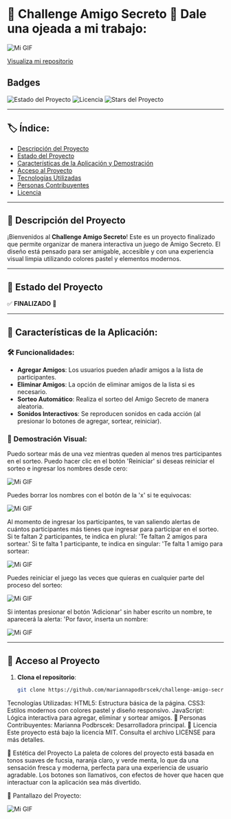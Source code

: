 # 🎉 **Challenge Amigo Secreto** 🎉 Dale una ojeada a mi trabajo:
![Mi GIF](https://media1.giphy.com/media/v1.Y2lkPTc5MGI3NjExNHV0cnpmdHR5bzdybXhhYm1jcWZqbWJ2Z2dwYnZrYmNhaHdkOTNnayZlcD12MV9pbnRlcm5hbF9naWZfYnlfaWQmY3Q9Zw/MTJILjQosXcLSoDG5J/giphy.gif)

[Visualiza mi repositorio](https://github.com/Mariannapodbrscek/challenge-amigo-secreto)
## Badges

![Estado del Proyecto](https://img.shields.io/badge/STATUS-%20COMPLETADO-brightgreen)
![Licencia](https://img.shields.io/badge/licencia-MIT-blue)
![Stars del Proyecto](https://img.shields.io/github/stars/mariannapodbrscek/challenge-amigo-secreto?style=social)

---

## 🏷 **Índice**:

- [Descripción del Proyecto](https://github.com/Mariannapodbrscek/challenge-amigo-secreto/blob/main/README.md#-descripci%C3%B3n-del-proyecto)
- [Estado del Proyecto](https://github.com/Mariannapodbrscek/challenge-amigo-secreto/blob/main/README.md#-descripci%C3%B3n-del-proyecto)
- [Características de la Aplicación y Demostración](https://github.com/Mariannapodbrscek/challenge-amigo-secreto/blob/main/README.md#-descripci%C3%B3n-del-proyecto)
- [Acceso al Proyecto](https://github.com/Mariannapodbrscek/challenge-amigo-secreto/blob/main/README.md#-descripci%C3%B3n-del-proyecto)
- [Tecnologías Utilizadas](#tecnologías-utilizadas)
- [Personas Contribuyentes](#personas-contribuyentes)
- [Licencia](#licencia)

---

## 📖 **Descripción del Proyecto**

¡Bienvenidos al **Challenge Amigo Secreto**! Este es un proyecto finalizado que permite organizar de manera interactiva un juego de Amigo Secreto. El diseño está pensado para ser amigable, accesible y con una experiencia visual limpia utilizando colores pastel y elementos modernos.

---

## 🚧 **Estado del Proyecto**

✅ **FINALIZADO** 🎉

---

## 🔧 **Características de la Aplicación**:

### 🛠 **Funcionalidades**:

- **Agregar Amigos**: Los usuarios pueden añadir amigos a la lista de participantes.
- **Eliminar Amigos**: La opción de eliminar amigos de la lista si es necesario.
- **Sorteo Automático**: Realiza el sorteo del Amigo Secreto de manera aleatoria.
- **Sonidos Interactivos**: Se reproducen sonidos en cada acción (al presionar lo botones de agregar, sortear, reiniciar).
  
### 🌈 **Demostración Visual**:

Puedo sortear más de una vez mientras queden al menos tres participantes en el sorteo. Puedo hacer clic en el botón 'Reiniciar' si deseas reiniciar el sorteo e ingresar los nombres desde cero:

![Mi GIF](https://media0.giphy.com/media/v1.Y2lkPTc5MGI3NjExYTRubHMwcXAybWVnZGZvMW1jMHliZWRhaDl3MGxneXl2MjE5d2huZSZlcD12MV9pbnRlcm5hbF9naWZfYnlfaWQmY3Q9Zw/ld6nY6Gq6qTxGdqx4y/giphy.gif)

Puedes borrar los nombres con el botón de la 'x' si te equivocas:

![Mi GIF](https://media3.giphy.com/media/v1.Y2lkPTc5MGI3NjExOXNrd2R2Z2Rob2Nnd3kyOGVpbmJoaWhjOHF3aDJ0cGV2Mm9jMWN1cyZlcD12MV9pbnRlcm5hbF9naWZfYnlfaWQmY3Q9Zw/CNvzj7fNTHqkVnLRmv/giphy.gif)

Al momento de ingresar los participantes, te van saliendo alertas de cuántos participantes más tienes que ingresar para participar en el sorteo. Si te faltan 2 participantes, te indica en plural: 'Te faltan 2 amigos para sortear.' Si te falta 1 participante, te indica en singular: 'Te falta 1 amigo para sortear:

![Mi GIF](https://media0.giphy.com/media/v1.Y2lkPTc5MGI3NjExaXhvbG0zaGwxbHprNmFrNHdubDFudmo3eHN6ajcwNnRqMHo1ejAzNSZlcD12MV9pbnRlcm5hbF9naWZfYnlfaWQmY3Q9Zw/hdB2hQRvbKMXnv2Woc/giphy.gif)

Puedes reiniciar el juego las veces que quieras en cualquier parte del proceso del sorteo:

![Mi GIF](https://giphy.com/gifs/oracle-challengeamigosecreto-aluralatam-14feZ3xjXVmP5enCcl)

Si intentas presionar el botón 'Adicionar' sin haber escrito un nombre, te aparecerá la alerta: 'Por favor, inserta un nombre:

![Mi GIF](https://giphy.com/gifs/oracle-mariannapodbrscekrocca-challengeamigosecreto-7DR5bnrvwYYjZREtjG) 



---

## 🚀 **Acceso al Proyecto**

1. **Clona el repositorio**:
   ```bash
   git clone https://github.com/mariannapodbrscek/challenge-amigo-secreto.git

Tecnologías Utilizadas:
HTML5: Estructura básica de la página.
CSS3: Estilos modernos con colores pastel y diseño responsivo.
JavaScript: Lógica interactiva para agregar, eliminar y sortear amigos.
🤝 Personas Contribuyentes:
Marianna Podbrscek: Desarrolladora principal.
📝 Licencia
Este proyecto está bajo la licencia MIT. Consulta el archivo LICENSE para más detalles.

🎨 Estética del Proyecto
La paleta de colores del proyecto está basada en tonos suaves de fucsia, naranja claro, y verde menta, lo que da una sensación fresca y moderna, perfecta para una experiencia de usuario agradable. Los botones son llamativos, con efectos de hover que hacen que interactuar con la aplicación sea más divertido.

👀 Pantallazo del Proyecto:

![Mi GIF](https://media0.giphy.com/media/v1.Y2lkPTc5MGI3NjExdXFsZHcxYzVxaWV6cmZtbW9udXZvNmhkcjEwbHdkYW5hMmNpMmRmciZlcD12MV9pbnRlcm5hbF9naWZfYnlfaWQmY3Q9cw/DDjKkrKzyzfnbwKXrc/giphy.gif)
